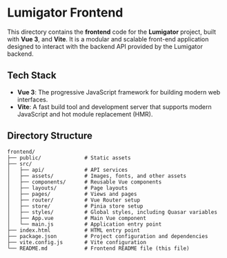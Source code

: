 # Lumigator Frontend

This directory contains the **frontend** code for the **Lumigator** project, built with **Vue 3**, and **Vite**. It is a modular and scalable front-end application designed to interact with the backend API provided by the Lumigator backend.

## Tech Stack

- **Vue 3**: The progressive JavaScript framework for building modern web interfaces.
- **Vite**: A fast build tool and development server that supports modern JavaScript and hot module replacement (HMR).

## Directory Structure

```plaintext
frontend/
├── public/              # Static assets
├── src/
│   ├── api/             # API services
│   ├── assets/          # Images, fonts, and other assets
│   ├── components/      # Reusable Vue components
│   ├── layouts/         # Page layouts
│   ├── pages/           # Views and pages
│   ├── router/          # Vue Router setup
│   ├── store/           # Pinia store setup
│   ├── styles/          # Global styles, including Quasar variables
│   ├── App.vue          # Main Vue component
│   └── main.js          # Application entry point
├── index.html           # HTML entry point
├── package.json         # Project configuration and dependencies
├── vite.config.js       # Vite configuration
└── README.md            # Frontend README file (this file)
```
